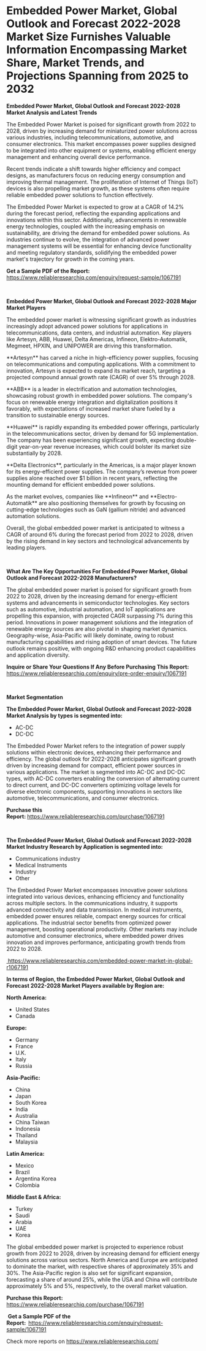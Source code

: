 <p><h1>Embedded Power Market, Global Outlook and Forecast 2022-2028 Market Size Furnishes Valuable Information Encompassing Market Share, Market Trends, and Projections Spanning from 2025 to 2032</h1></p><p><strong>Embedded Power Market, Global Outlook and Forecast 2022-2028 Market Analysis and Latest Trends</strong></p>
<p><p>The Embedded Power Market is poised for significant growth from 2022 to 2028, driven by increasing demand for miniaturized power solutions across various industries, including telecommunications, automotive, and consumer electronics. This market encompasses power supplies designed to be integrated into other equipment or systems, enabling efficient energy management and enhancing overall device performance.</p><p>Recent trends indicate a shift towards higher efficiency and compact designs, as manufacturers focus on reducing energy consumption and improving thermal management. The proliferation of Internet of Things (IoT) devices is also propelling market growth, as these systems often require reliable embedded power solutions to function effectively.</p><p>The Embedded Power Market is expected to grow at a CAGR of 14.2% during the forecast period, reflecting the expanding applications and innovations within this sector. Additionally, advancements in renewable energy technologies, coupled with the increasing emphasis on sustainability, are driving the demand for embedded power solutions. As industries continue to evolve, the integration of advanced power management systems will be essential for enhancing device functionality and meeting regulatory standards, solidifying the embedded power market's trajectory for growth in the coming years.</p></p>
<p><strong>Get a Sample PDF of the Report:&nbsp;</strong> <a href="https://www.reliableresearchiq.com/enquiry/request-sample/1067191?utm_campaign=2268&utm_medium=2&utm_source=Github&utm_content=ia&utm_term=21032025&utm_id=embedded-power-market-global-outlook-and-forecast-2022-2028">https://www.reliableresearchiq.com/enquiry/request-sample/1067191</a></p>
<p>&nbsp;</p>
<p><strong>Embedded Power Market, Global Outlook and Forecast 2022-2028 Major Market Players</strong></p>
<p><p>The embedded power market is witnessing significant growth as industries increasingly adopt advanced power solutions for applications in telecommunications, data centers, and industrial automation. Key players like Artesyn, ABB, Huawei, Delta Americas, Infineon, Elektro-Automatik, Megmeet, HPXIN, and UNIPOWER are driving this transformation.</p><p>**Artesyn** has carved a niche in high-efficiency power supplies, focusing on telecommunications and computing applications. With a commitment to innovation, Artesyn is expected to expand its market reach, targeting a projected compound annual growth rate (CAGR) of over 5% through 2028.</p><p>**ABB** is a leader in electrification and automation technologies, showcasing robust growth in embedded power solutions. The company's focus on renewable energy integration and digitalization positions it favorably, with expectations of increased market share fueled by a transition to sustainable energy sources.</p><p>**Huawei** is rapidly expanding its embedded power offerings, particularly in the telecommunications sector, driven by demand for 5G implementation. The company has been experiencing significant growth, expecting double-digit year-on-year revenue increases, which could bolster its market size substantially by 2028.</p><p>**Delta Electronics**, particularly in the Americas, is a major player known for its energy-efficient power supplies. The company’s revenue from power supplies alone reached over $1 billion in recent years, reflecting the mounting demand for efficient embedded power solutions.</p><p>As the market evolves, companies like **Infineon** and **Electro-Automatik** are also positioning themselves for growth by focusing on cutting-edge technologies such as GaN (gallium nitride) and advanced automation solutions. </p><p>Overall, the global embedded power market is anticipated to witness a CAGR of around 6% during the forecast period from 2022 to 2028, driven by the rising demand in key sectors and technological advancements by leading players.</p></p>
<p>&nbsp;</p>
<p><strong>What Are The Key Opportunities For Embedded Power Market, Global Outlook and Forecast 2022-2028 Manufacturers?</strong></p>
<p><p>The global embedded power market is poised for significant growth from 2022 to 2028, driven by the increasing demand for energy-efficient systems and advancements in semiconductor technologies. Key sectors such as automotive, industrial automation, and IoT applications are propelling this expansion, with projected CAGR surpassing 7% during this period. Innovations in power management solutions and the integration of renewable energy sources are also pivotal in shaping market dynamics. Geography-wise, Asia-Pacific will likely dominate, owing to robust manufacturing capabilities and rising adoption of smart devices. The future outlook remains positive, with ongoing R&D enhancing product capabilities and application diversity.</p></p>
<p><strong>Inquire or Share Your Questions If Any Before Purchasing This Report:</strong> <a href="https://www.reliableresearchiq.com/enquiry/pre-order-enquiry/1067191?utm_campaign=2268&utm_medium=2&utm_source=Github&utm_content=ia&utm_term=21032025&utm_id=embedded-power-market-global-outlook-and-forecast-2022-2028">https://www.reliableresearchiq.com/enquiry/pre-order-enquiry/1067191</a></p>
<p>&nbsp;</p>
<p><strong>Market Segmentation</strong></p>
<p><strong>The Embedded Power Market, Global Outlook and Forecast 2022-2028 Market Analysis by types is segmented into:</strong></p>
<p><ul><li>AC-DC</li><li>DC-DC</li></ul></p>
<p><p>The Embedded Power Market refers to the integration of power supply solutions within electronic devices, enhancing their performance and efficiency. The global outlook for 2022-2028 anticipates significant growth driven by increasing demand for compact, efficient power sources in various applications. The market is segmented into AC-DC and DC-DC types, with AC-DC converters enabling the conversion of alternating current to direct current, and DC-DC converters optimizing voltage levels for diverse electronic components, supporting innovations in sectors like automotive, telecommunications, and consumer electronics.</p></p>
<p><strong>Purchase this Report:&nbsp;</strong><a href="https://www.reliableresearchiq.com/purchase/1067191?utm_campaign=2268&utm_medium=2&utm_source=Github&utm_content=ia&utm_term=21032025&utm_id=embedded-power-market-global-outlook-and-forecast-2022-2028">https://www.reliableresearchiq.com/purchase/1067191</a></p>
<p>&nbsp;</p>
<p><strong>The Embedded Power Market, Global Outlook and Forecast 2022-2028 Market Industry Research by Application is segmented into:</strong></p>
<p><ul><li>Communications industry</li><li>Medical Instruments</li><li>Industry</li><li>Other</li></ul></p>
<p><p>The Embedded Power Market encompasses innovative power solutions integrated into various devices, enhancing efficiency and functionality across multiple sectors. In the communications industry, it supports advanced connectivity and data transmission. In medical instruments, embedded power ensures reliable, compact energy sources for critical applications. The industrial sector benefits from optimized power management, boosting operational productivity. Other markets may include automotive and consumer electronics, where embedded power drives innovation and improves performance, anticipating growth trends from 2022 to 2028.</p></p>
<p><a href="https://www.reliableresearchiq.com/embedded-power-market-in-global-r1067191?utm_campaign=2268&utm_medium=2&utm_source=Github&utm_content=ia&utm_term=21032025&utm_id=embedded-power-market-global-outlook-and-forecast-2022-2028">&nbsp;https://www.reliableresearchiq.com/embedded-power-market-in-global-r1067191</a></p>
<p><strong>In terms of Region, the Embedded Power Market, Global Outlook and Forecast 2022-2028 Market Players available by Region are:</strong></p>
<p>
    <p> <strong> North America: </strong>
        <ul>
            <li>United States</li>
            <li>Canada</li>
        </ul>
        </p> 
    <p> <strong> Europe: </strong>
        <ul>
            <li>Germany</li>
            <li>France</li>
            <li>U.K.</li>
            <li>Italy</li>
            <li>Russia</li>
        </ul>
        </p> 
    <p> <strong> Asia-Pacific: </strong>
        <ul>
            <li>China</li>
            <li>Japan</li>
            <li>South Korea</li>
            <li>India</li>
            <li>Australia</li>
            <li>China Taiwan</li>
            <li>Indonesia</li>
            <li>Thailand</li>
            <li>Malaysia</li>
        </ul>
        </p> 
    <p> <strong> Latin America: </strong>
        <ul>
            <li>Mexico</li>
            <li>Brazil</li>
            <li>Argentina Korea</li>
            <li>Colombia</li>
        </ul>
        </p> 
    <p> <strong> Middle East & Africa: </strong>
        <ul>
            <li>Turkey</li>
            <li>Saudi</li>
            <li>Arabia</li>
            <li>UAE</li>
            <li>Korea</li>
        </ul>
    </p>
    </p>
<p><p>The global embedded power market is projected to experience robust growth from 2022 to 2028, driven by increasing demand for efficient energy solutions across various sectors. North America and Europe are anticipated to dominate the market, with respective shares of approximately 35% and 30%. The Asia-Pacific region is also set for significant expansion, forecasting a share of around 25%, while the USA and China will contribute approximately 5% and 5%, respectively, to the overall market valuation.</p></p>
<p><strong>Purchase this Report: </strong><a href="https://www.reliableresearchiq.com/purchase/1067191?utm_campaign=2268&utm_medium=2&utm_source=Github&utm_content=ia&utm_term=21032025&utm_id=embedded-power-market-global-outlook-and-forecast-2022-2028">https://www.reliableresearchiq.com/purchase/1067191</a></p>
<p>&nbsp;<strong>Get a Sample PDF of the Report:&nbsp;&nbsp;</strong><a href="https://www.reliableresearchiq.com/enquiry/request-sample/1067191?utm_campaign=2268&utm_medium=2&utm_source=Github&utm_content=ia&utm_term=21032025&utm_id=embedded-power-market-global-outlook-and-forecast-2022-2028">https://www.reliableresearchiq.com/enquiry/request-sample/1067191</a></p>
<p><strong></strong></p>
<p>Check more reports on <a href="https://www.reliableresearchiq.com/?utm_campaign=2268&utm_medium=2&utm_source=Github&utm_content=ia&utm_term=21032025&utm_id=embedded-power-market-global-outlook-and-forecast-2022-2028">https://www.reliableresearchiq.com/</a></p>